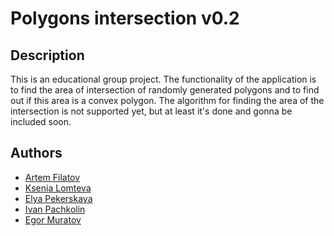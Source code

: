 # Polygons intersection v0.2

## Description
This is an educational group project.
The functionality of the application is to find the area of intersection of randomly generated polygons 
and to find out if this area is a convex polygon. The algorithm for finding the area of the intersection 
is not supported yet, but at least it's done and gonna be included soon.

## Authors
* [Artem Filatov](https://github.com/7embl4)
* [Ksenia Lomteva](https://github.com/lomticksu)
* [Elya Pekerskaya](https://github.com/aellieme)
* [Ivan Pachkolin](https://github.com/Ivan40002)
* [Egor Muratov](https://github.com/Callmeg0d)